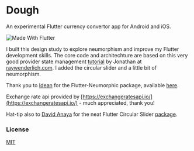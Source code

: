# Dough

An experimental Flutter currency convertor app for Android and iOS.

![Made With Flutter](https://img.shields.io/badge/-Made%20With%20Flutter-informational?style=flat-square&logo=flutter)
<!--![GitHub](https://img.shields.io/github/license/jurgenizer/dough?style=flat-square)-->

I built this design study to explore neumorphism and improve my Flutter development skills.
The core code and architechture are based on this very good provider state management [tutorial](https://www.raywenderlich.com/6373413-state-management-with-provider) by Jonathan at [raywenderlich.com](https://www.raywenderlich.com). I added the circular slider and a little bit of neumorphism.

Thank you to [Idean](https://www.idean.com/) for the Flutter-Neumorphic package, available [here](https://pub.dev/packages/flutter_neumorphic).

Exchange rate api provided by [https://exchangeratesapi.io/](https://exchangeratesapi.io/) - much appreciated, thank you!

Hat-tip also to [David Anaya](https://github.com/davidanaya/flutter-circular-slider) for the neat Flutter Circular Slider [package](https://pub.dev/packages/flutter_circular_slider).

### License

[MIT](https://github.com/jurgenizer/dough/blob/master/LICENSE)

